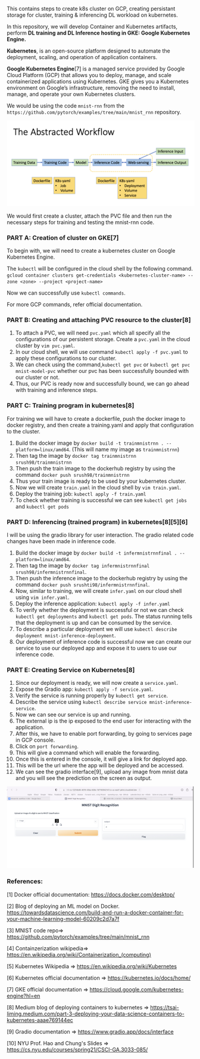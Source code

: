 This contains steps to create k8s cluster on GCP, creating persistant storage for cluster, training & inferencing DL workload on kubernetes.

In this repository, we will develop Container and Kubernetes artifacts, perform **DL training and DL Inference hosting in GKE: Google Kubernetes Engine.**

**Kubernetes**, is an open-source platform designed to automate the deployment, scaling, and operation of application containers. 

**Google Kubernetes Engine**[7] is a managed service provided by Google Cloud Platform (GCP) that allows you to deploy, manage, and scale containerized applications using Kubernetes. GKE gives you a Kubernetes environment on Google’s infrastructure, removing the need to install, manage, and operate your own Kubernetes clusters.

We would be using the code `mnist-rnn` from the `https://github.com/pytorch/examples/tree/main/mnist_rnn` repository.

![kubernetes workflow](https://github.com/srushti98/ml-kubernetes-mnist/blob/main/kubernetes_workflow.png)

We would first create a cluster, attach the PVC file and then run the necessary steps for training and testing the mnist-rnn code.

### PART A: Creation of cluster on GKE[7]
To begin with, we will need to create a kubernetes cluster on Google Kubernetes Engine.

The `kubectl` will be configured in the cloud shell by the following command.
`gcloud container clusters get-credentials <kubernetes-cluster-name>
--zone <zone> --project <project-name>`

Now we can successfully use `kubectl commands`.

For more GCP commands, refer official documentation.

### PART B: Creating and attaching PVC resource to the cluster[8]

1. To attach a PVC, we will need `pvc.yaml` which all specify all the configurations of our persistent storage. Create a `pvc.yaml` in the cloud cluster by `vim pvc.yaml`.
2. In our cloud shell, we will use command `kubectl apply -f pvc.yaml` to apply these configurations to our cluster.
3. We can check using the command,`kubectl get pvc` or `kubectl get pvc mnist-model-pvc` whether our pvc has been successfully bounded with our cluster or not.
4. Thus, our PVC is ready now and successfully bound, we can go ahead with training and inference steps.

### PART C: Training program in kubernetes[8]
For training we will have to create a dockerfile, push the docker image to docker registry, and then create a training.yaml and apply that configuration to the cluster.

1. Build the docker image by `docker build -t trainmnistrnn . --platform=linux/amd64`. (This will name my image as `trainmnistrnn`)
2. Then tag the image by `docker tag trainmnistrnn srush98/trainmnistrnn`
3. Then push the train image to the dockerhub registry by using the command `docker push srush98/trainmnistrnn`
4. Thus your train image is ready to be used by your kubernetes cluster. 
5. Now we will create `train.yaml` in the cloud shell by `vim train.yaml`.
6. Deploy the training job: `kubectl apply -f train.yaml`
7. To check whether training is successful we can see `kubectl get jobs` and `kubectl get
pods`

### PART D: Inferencing (trained program) in kubernetes[8][5][6]
I will be using the gradio library for user interaction. The gradio related code changes have been made in inference code.

1. Build the docker image by `docker build -t infermnistrnnfinal . --platform=linux/amd64`.
2. Then tag the image by `docker tag infermnistrnnfinal srush98/infermnistrnnfinal`.
3. Then push the inference image to the dockerhub registry by using the command
`docker push srushti98/infermnistrnnfinal`.
4. Now, similar to training, we will create `infer.yaml` on our cloud shell using `vim infer.yaml`.
5. Deploy the inference application: `kubectl apply -f infer.yaml`
6. To verify whether the deployment is successful or not we can check `kubectl get deployments` and `kubectl get pods`. The status running tells that the deployment is up and can be consumed by the service.
7. To describe a particular deployment we will use `kubectl describe deployment mnist-inference-deployment`.
8. Our deployment of inference code is successful now we can create our service to use our deployed app and expose it to users to use our inference code.

### PART E: Creating Service on Kubernetes[8]

1. Since our deployment is ready, we will now create a `service.yaml`.
2. Expose the Gradio app: `kubectl apply -f service.yaml`.
3. Verify the service is running properly by `kubectl get service`.
4. Describe the service using `kubectl describe service mnist-inference-service`.
5. Now we can see our service is up and running.
6. The external ip is the ip exposed to the end user for interacting with the application.
7. After this, we have to enable port forwarding, by going to services page in GCP console.
8. Click on `port forwarding`.
9. This will give a command which will enable the forwarding.
10. Once this is entered in the console, it will give a link for deployed app.
11. This will be the url where the app will be deployed and be accessed.
12. We can see the gradio interface[9], upload any image from mnist data and you will see the prediction on the screen as output.

![Screenshot](https://github.com/srushti98/ml-kubernetes-mnist/blob/main/app_screenshot.png)

### References:

[1] Docker official documentation: https://docs.docker.com/desktop/

[2] Blog of deploying an ML model on Docker.
https://towardsdatascience.com/build-and-run-a-docker-container-for-your-machine-learning-model-60209c2d7a7f

[3] MNIST code repo=>
https://github.com/pytorch/examples/tree/main/mnist_rnn

[4] Containzerization wikipedia=>
https://en.wikipedia.org/wiki/Containerization_(computing)

[5] Kubernetes Wikipedia => https://en.wikipedia.org/wiki/Kubernetes

[6] Kubernetes official documentation => https://kubernetes.io/docs/home/

[7] GKE official documentation => https://cloud.google.com/kubernetes-engine?hl=en

[8] Medium blog of deploying containers to kubernetes =>
https://tsai-liming.medium.com/part-3-deploying-your-data-science-containers-to-kubernetes-aaae769144ec

[9] Gradio documentation => https://www.gradio.app/docs/interface

[10] NYU Prof. Hao and Chung's Slides => https://cs.nyu.edu/courses/spring21/CSCI-GA.3033-085/